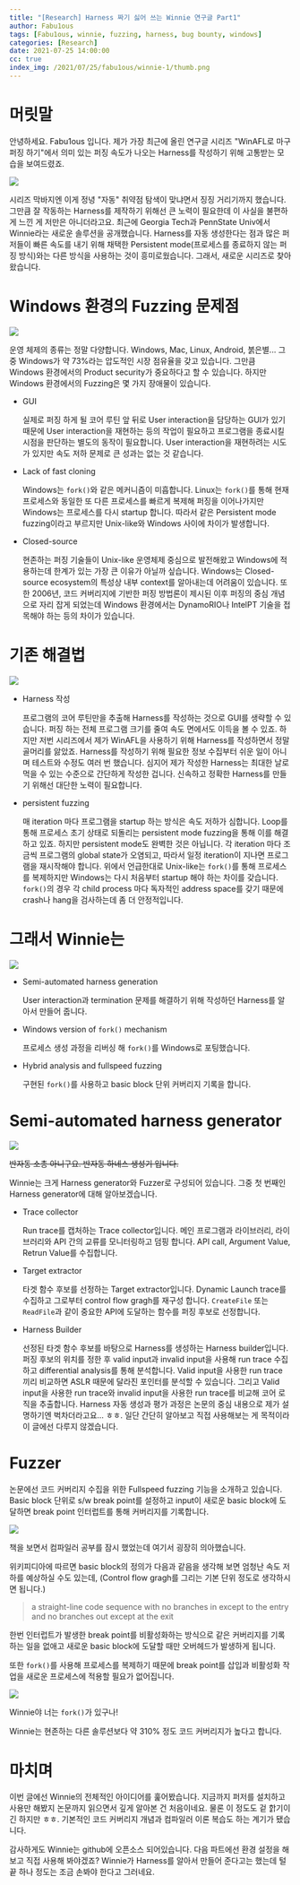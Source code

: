 ```yaml
---
title: "[Research] Harness 짜기 싫어 쓰는 Winnie 연구글 Part1"
author: Fabu1ous
tags: [Fabu1ous, winnie, fuzzing, harness, bug bounty, windows]
categories: [Research]
date: 2021-07-25 14:00:00
cc: true
index_img: /2021/07/25/fabu1ous/winnie-1/thumb.png
---
```




# 머릿말

안녕하세요. Fabu1ous 입니다. 제가 가장 최근에 올린 연구글 시리즈 "WinAFL로 마구 퍼징 하기"에서 의미 있는 퍼징 속도가 나오는 Harness를 작성하기 위해 고통받는 모습을 보여드렸죠.

![](/winnie-1/1.png)

시리즈 막바지엔 이게 정녕 "자동" 취약점 탐색이 맞냐면서 징징 거리기까지 했습니다. 그만큼 잘 작동하는 Harness를 제작하기 위해선 큰 노력이 필요한데 이 사실을 불편하게 느낀 게 저만은 아니더라고요. 최근에 Georgia Tech과 PennState Univ에서 Winnie라는 새로운 솔루션을 공개했습니다. Harness를 자동 생성한다는 점과 많은 퍼저들이 빠른 속도를 내기 위해 채택한 Persistent mode(프로세스를 종료하지 않는 퍼징 방식)와는 다른 방식을 사용하는 것이 흥미로웠습니다. 그래서, 새로운 시리즈로 찾아왔습니다.



# Windows 환경의 Fuzzing 문제점

![](/winnie-1/2.png)

운영 체제의 종류는 정말 다양합니다. Windows, Mac, Linux, Android, 붉은별... 그 중 Windows가 약 73%라는 압도적인 시장 점유율을 갖고 있습니다. 그만큼 Windows 환경에서의 Product security가 중요하다고 할 수 있습니다. 하지만 Windows 환경에서의 Fuzzing은 몇 가지 장애물이 있습니다.

- GUI

  실제로 퍼징 하게 될 코어 루틴 앞 뒤로 User interaction을 담당하는 GUI가 있기 때문에 User interaction을 재현하는 등의 작업이 필요하고 프로그램을 종료시킬 시점을 판단하는 별도의 동작이 필요합니다. User interaction을 재현하려는 시도가 있지만 속도 저하 문제로 큰 성과는 없는 것 같습니다.

- Lack of fast cloning

  Windows는 `fork()`와 같은 메커니즘이 미흡합니다. Linux는  `fork()`를 통해 현재 프로세스와 동일한 또 다른 프로세스를 빠르게 복제해 퍼징을 이어나가지만 Windows는 프로세스를 다시 startup 합니다. 따라서 같은 Persistent mode fuzzing이라고 부르지만 Unix-like와 Windows 사이에 차이가 발생합니다.

- Closed-source

  현존하는 퍼징 기술들이 Unix-like 운영체제 중심으로 발전해왔고 Windows에 적용하는데 한계가 있는 가장 큰 이유가 아닐까 싶습니다. Windows는 Closed-source ecosystem의 특성상 내부 context를 알아내는데 어려움이 있습니다. 또한 2006년, 코드 커버리지에 기반한 퍼징 방법론이 제시된 이후 퍼징의 중심 개념으로 자리 잡게 되었는데 Windows 환경에서는 DynamoRIO나 IntelPT 기술을 접목해야 하는 등의 차이가 있습니다.

  

# 기존 해결법

![](/winnie-1/3.png)

- Harness 작성

  프로그램의 코어 루틴만을 추출해 Harness를 작성하는 것으로 GUI를 생략할 수 있습니다. 퍼징 하는 전체 프로그램 크기를 줄여 속도 면에서도 이득을 볼 수 있죠. 하지만 저번 시리즈에서 제가 WinAFL을 사용하기 위해 Harness를 작성하면서 정말 골머리를 앓았죠. Harness를 작성하기 위해 필요한 정보 수집부터 쉬운 일이 아니며 테스트와 수정도 여러 번 했습니다. 심지어 제가 작성한 Harness는 최대한 날로 먹을 수 있는 수준으로 간단하게 작성한 겁니다. 신속하고 정확한 Harness를 만들기 위해선 대단한 노력이 필요합니다.

- persistent fuzzing

  매 iteration 마다 프로그램을 startup 하는 방식은 속도 저하가 심합니다. Loop를 통해 프로세스 초기 상태로 되돌리는 persistent mode fuzzing을 통해 이를 해결하고 있죠. 하지만 persistent mode도 완벽한 것은 아닙니다. 각 iteration 마다 조금씩 프로그램의 global state가 오염되고, 따라서 일정 iteration이 지나면 프로그램을 재시작해야 합니다. 위에서 언급한대로 Unix-like는 `fork()`를 통해 프로세스를 복제하지만 Windows는 다시 처음부터 startup 해야 하는 차이를 갖습니다. `fork()`의 경우 각 child process 마다 독자적인 address space를 갖기 때문에 crash나 hang을 검사하는데 좀 더 안정적입니다.

  

# 그래서 Winnie는

![](/winnie-1/4.png)

- Semi-automated harness generation

  User interaction과 termination 문제를 해결하기 위해 작성하던 Harness를 알아서 만들어 줍니다.

- Windows version of `fork()` mechanism

  프로세스 생성 과정을 리버싱 해 `fork()`를 Windows로 포팅했습니다.

- Hybrid analysis and fullspeed fuzzing

  구현된 `fork()`를 사용하고 basic block 단위 커버리지 기록을 합니다.

  

# Semi-automated harness generator

![](/winnie-1/5.png)

<s>반자동 소총 아니구요. 반자동 하네스 생성기 입니다.</s>

Winnie는 크게 Harness generator와 Fuzzer로 구성되어 있습니다. 그중 첫 번째인 Harness generator에 대해 알아보겠습니다.

- Trace collector

  Run trace를 캡처하는 Trace collector입니다. 메인 프로그램과 라이브러리, 라이브러리와 API 간의 교류를 모니터링하고 덤핑 합니다. API call, Argument Value, Retrun Value를 수집합니다.

- Target extractor

  타겟 함수 후보를 선정하는 Target extractor입니다. Dynamic Launch trace를 수집하고 그로부터 control flow gragh를 재구성 합니다. `CreateFile` 또는 `ReadFile`과 같이 중요한 API에 도달하는 함수를 퍼징 후보로 선정합니다.

- Harness Builder

  선정된 타겟 함수 후보를 바탕으로 Harness를 생성하는 Harness builder입니다. 퍼징 후보의 위치를 정한 후 valid input과 invalid input을 사용해 run trace 수집하고 differential analysis를 통해 분석합니다. Valid input을 사용한 run trace 끼리 비교하면 ASLR 때문에 달라진 포인터를 분석할 수 있습니다. 그리고 Valid input을 사용한 run trace와 invalid input을 사용한 run trace를 비교해 코어 로직을 추출합니다. Harness 자동 생성과 평가 과정은 논문의 중심 내용으로 제가 설명하기엔 벅차더라고요... ㅎㅎ. 일단 간단히 알아보고 직접 사용해보는 게 목적이라 이 글에선 다루지 않겠습니다.

  

# Fuzzer

논문에선 코드 커버리지 수집을 위한 Fullspeed fuzzing 기능을 소개하고 있습니다. Basic block 단위로 s/w break point를 설정하고 input이 새로운 basic block에 도달하면 break point 인터럽트를 통해 커버리지를 기록합니다.

![](/winnie-1/6.png)

책을 보면서 컴파일러 공부를 잠시 했었는데 여기서 굉장히 의아했습니다.

위키피디아에 따르면 basic block의 정의가 다음과 같음을 생각해 보면 엄청난 속도 저하를 예상하실 수도 있는데, (Control flow gragh를 그리는 기본 단위 정도로 생각하시면 됩니다.)

> a straight-line code sequence with no branches in except to the entry and no branches out except at the exit

한번 인터럽트가 발생한 break point를 비활성화하는 방식으로 같은 커버리지를 기록하는 일을 없애고 새로운 basic block에 도달할 때만 오버헤드가 발생하게 됩니다.

또한 `fork()`를 사용해 프로세스를 복제하기 때문에 break point를 삽입과 비활성화 작업을 새로운 프로세스에 적용할 필요가 없어집니다.

![](/winnie-1/7.png)

Winnie야 너는 `fork()`가 있구나!

Winnie는 현존하는 다른 솔루션보다 약 310% 정도 코드 커버리지가 높다고 합니다.



# 마치며

이번 글에선 Winnie의 전체적인 아이디어를 훑어봤습니다. 지금까지 퍼저를 설치하고 사용만 해봤지 논문까지 읽으면서 깊게 알아본 건 처음이네요. 물론 이 정도도 겉 핡기이긴 하지만 ㅎㅎ. 기본적인 코드 커버리지 개념과 컴파일러 이론 복습도 하는 계기가 됐습니다.

감사하게도 Winnie는 github에 오픈소스 되어있습니다. 다음 파트에선 환경 설정을 해보고 직접 사용해 봐야겠죠? Winnie가 Harness를 알아서 만들어 준다고는 했는데 털 끝 하나 정도는 조금 손봐야 한다고 그러네요.